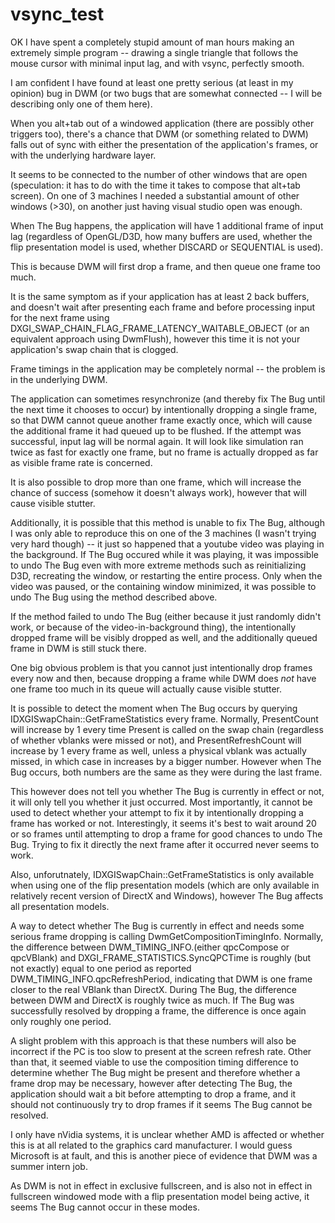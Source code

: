 # vsync_test

OK I have spent a completely stupid amount of man hours making an extremely simple program -- drawing a single triangle that follows the mouse cursor with minimal input lag, and with vsync, perfectly smooth.

I am confident I have found at least one pretty serious (at least in my opinion) bug in DWM (or two bugs that are somewhat connected -- I will be describing only one of them here).

When you alt+tab out of a windowed application (there are possibly other triggers too), there's a chance that DWM (or something related to DWM) falls out of sync with either the presentation of the application's frames, or with the underlying hardware layer.

It seems to be connected to the number of other windows that are open (speculation: it has to do with the time it takes to compose that alt+tab screen). On one of 3 machines I needed a substantial amount of other windows (>30), on another just having visual studio open was enough.

When The Bug happens, the application will have 1 additional frame of input lag (regardless of OpenGL/D3D, how many buffers are used, whether the flip presentation model is used, whether DISCARD or SEQUENTIAL is used).

This is because DWM will first drop a frame, and then queue one frame too much.

It is the same symptom as if your application has at least 2 back buffers, and doesn't wait after presenting each frame and before processing input for the next frame using DXGI_SWAP_CHAIN_FLAG_FRAME_LATENCY_WAITABLE_OBJECT (or an equivalent approach using DwmFlush), however this time it is not your application's swap chain that is clogged.

Frame timings in the application may be completely normal -- the problem is in the underlying DWM.

The application can sometimes resynchronize (and thereby fix The Bug until the next time it chooses to occur) by intentionally dropping a single frame, so that DWM cannot queue another frame exactly once, which will cause the additional frame it had queued up to be flushed. If the attempt was successful, input lag will be normal again. It will look like simulation ran twice as fast for exactly one frame, but no frame is actually dropped as far as visible frame rate is concerned.

It is also possible to drop more than one frame, which will increase the chance of success (somehow it doesn't always work), however that will cause visible stutter.

Additionally, it is possible that this method is unable to fix The Bug, although I was only able to reproduce this on one of the 3 machines (I wasn't trying very hard though) -- it just so happened that a youtube video was playing in the background. If The Bug occured while it was playing, it was impossible to undo The Bug even with more extreme methods such as reinitializing D3D, recreating the window, or restarting the entire process. Only when the video was paused, or the containing window minimized, it was possible to undo The Bug using the method described above.

If the method failed to undo The Bug (either because it just randomly didn't work, or because of the video-in-background thing), the intentionally dropped frame will be visibly dropped as well, and the additionally queued frame in DWM is still stuck there.

One big obvious problem is that you cannot just intentionally drop frames every now and then, because dropping a frame while DWM does *not* have one frame too much in its queue will actually cause visible stutter.

It is possible to detect the moment when The Bug occurs by querying IDXGISwapChain::GetFrameStatistics every frame. Normally, PresentCount will increase by 1 every time Present is called on the swap chain (regardless of whether vblanks were missed or not), and PresentRefreshCount will increase by 1 every frame as well, unless a physical vblank was actually missed, in which case in increases by a bigger number. However when The Bug occurs, both numbers are the same as they were during the last frame.

This however does not tell you whether The Bug is currently in effect or not, it will only tell you whether it just occurred. Most importantly, it cannot be used to detect whether your attempt to fix it by intentionally dropping a frame has worked or not. Interestingly, it seems it's best to wait around 20 or so frames until attempting to drop a frame for good chances to undo The Bug. Trying to fix it directly the next frame after it occurred never seems to work.

Also, unforutnately, IDXGISwapChain::GetFrameStatistics is only available when using one of the flip presentation models (which are only available in relatively recent version of DirectX and Windows), however The Bug affects all presentation models.

A way to detect whether The Bug is currently in effect and needs some serious frame dropping is calling DwmGetCompositionTimingInfo. Normally, the difference between DWM_TIMING_INFO.(either qpcCompose or qpcVBlank) and DXGI_FRAME_STATISTICS.SyncQPCTime is roughly (but not exactly) equal to one period as reported DWM_TIMING_INFO.qpcRefreshPeriod, indicating that DWM is one frame closer to the real VBlank than DirectX. During The Bug, the difference between DWM and DirectX is roughly twice as much. If The Bug was successfully resolved by dropping a frame, the difference is once again only roughly one period.

A slight problem with this approach is that these numbers will also be incorrect if the PC is too slow to present at the screen refresh rate. Other than that, it seemed viable to use the composition timing difference to determine whether The Bug might be present and therefore whether a frame drop may be necessary, however after detecting The Bug, the application should wait a bit before attempting to drop a frame, and it should not continuously try to drop frames if it seems The Bug cannot be resolved.

I only have nVidia systems, it is unclear whether AMD is affected or whether this is at all related to the graphics card manufacturer. I would guess Microsoft is at fault, and this is another piece of evidence that DWM was a summer intern job.

As DWM is not in effect in exclusive fullscreen, and is also not in effect in fullscreen windowed mode with a flip presentation model being active, it seems The Bug cannot occur in these modes.
